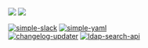 <p>
  <img src="https://github-readme-stats.vercel.app/api?username=devatherock&show_icons=true&theme=dark"/>
  <img src="https://github-readme-stats.vercel.app/api/top-langs?username=devatherock&layout=compact&theme=dark"/>
</p>

[![simple-slack](https://github-readme-stats.vercel.app/api/pin?username=devatherock&repo=simple-slack&theme=dark)](https://github.com/devatherock/simple-slack)
[![simple-yaml](https://github-readme-stats.vercel.app/api/pin?username=devatherock&repo=simple-yaml&theme=dark)](https://github.com/devatherock/simple-yaml)<br>
[![changelog-updater](https://github-readme-stats.vercel.app/api/pin?username=devatherock&repo=changelog-updater&theme=dark)](https://github.com/devatherock/changelog-updater)
[![ldap-search-api](https://github-readme-stats.vercel.app/api/pin?username=devatherock&repo=ldap-search-api&theme=dark)](https://github.com/devatherock/ldap-search-api)
